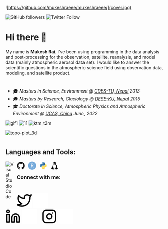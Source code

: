 ![https://github.com/mukeshraeee/mukeshraeee/](cover.jpg)

![GitHub followers](https://img.shields.io/github/followers/mukeshraeee?logo=Github&style=flat-square)
![Twitter Follow](https://img.shields.io/twitter/follow/MukeshRaee?style=social)

# Hi there 👋

My name is **Mukesh Rai**. I've been using programming in the data analysis and post-processing for the observation, satellite, reanalysis, and model data (mainly atmospheric aerosol data set). I would like to answer the scientific questions in the atmospheric science field using observation data, modeling, and satellite product.
#
- 🎓 *Masters in Science, Environment @ [CDES-TU, Nepal](http://www.cdes.edu.np/) 2013*
- 🎓 *Masters by Research, Glaciology @ [DESE-KU, Nepal](https://ese.ku.edu.np/) 2015*
- 🎓 *Doctorate in Science, Atmospheric Physics and Atmospheric Environment @ [UCAS, China](https://ic-en.ucas.ac.cn/) June, 2022*


 
 ![gif1](https://user-images.githubusercontent.com/99009788/166401162-c60e5486-74f0-443e-b375-f31b36f9de70.gif)  ![11](https://user-images.githubusercontent.com/99009788/166402906-53eaacf0-5ff2-4ec8-89a5-4b4a3418a4b4.gif) ![ktm_t2m](https://user-images.githubusercontent.com/99009788/167053051-4213bcd0-d84f-4ed4-a7ec-3d22c4108542.gif) 

![topo-plot_3d](https://github.com/mukeshraeee/mukeshraeee/assets/99009788/e97a173f-838d-42ad-97a8-e4cc34afb12c)


#
## Languages and Tools:
<img align="left" alt="Visual Studio Code" width="26px" src="https://cdn.jsdelivr.net/gh/devicons/devicon/icons/vscode/vscode-original.svg" style="padding-right:10px;" />
<img align="left" alt="GitHub" width="26px" src="https://github.com/devicons/devicon/blob/master/icons/github/github-original.svg" style="padding-right:10px;" />
<img align="left" alt="R" width="26px" src="https://github.com/devicons/devicon/blob/master/icons/rstudio/rstudio-original.svg", style="padding-right:10px;" />
<img align="left" alt="Python" width="26px" src="https://github.com/devicons/devicon/blob/master/icons/python/python-original.svg", style="padding-right:10px;" />
<img align="left" alt="Linux" width="26px" src="https://github.com/devicons/devicon/blob/master/icons/linux/linux-plain.svg", style="padding-right:10px;"  
<br />
<br />

### Connect with me:
#
[![website](https://github.com/mukeshraeee/mukeshraeee/blob/main/img/twitter-light.svg)](https://twitter.com/MukeshRaee#gh-light-mode-only)
[![website](https://github.com/mukeshraeee/mukeshraeee/blob/main/img/twitter-dark.svg)](https://twitter.com/MukeshRaee#gh-dark-mode-only)
&nbsp;&nbsp;                       
[![website](https://github.com/mukeshraeee/mukeshraeee/blob/main/img/linkedin-light.svg)](https://www.linkedin.com/in/mukesh-rai-5b5b3b85#gh-light-mode-only)
[![website](https://github.com/mukeshraeee/mukeshraeee/blob/main/img/linkedin-dark.svg)](https://www.linkedin.com/in/mukesh-rai-5b5b3b85#gh-dark-mode-only)
&nbsp;&nbsp;
[![website](https://github.com/mukeshraeee/mukeshraeee/blob/main/img/instagram-light.svg)](https://www.instagram.com/mukesh_raee/#gh-light-mode-only)
[![website](https://github.com/mukeshraeee/mukeshraeee/blob/main/img/instagram-dark.svg)](https://www.instagram.com/mukesh_raee/#gh-dark-mode-only)
&nbsp;&nbsp;
